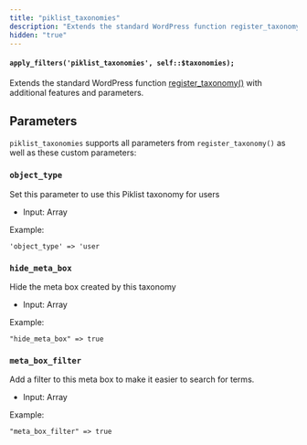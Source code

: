 ```yaml
---
title: "piklist_taxonomies"
description: "Extends the standard WordPress function register_taxonomy with additional features and parameters."
hidden: "true"
---
```


#### `apply_filters('piklist_taxonomies', self::$taxonomies);`

Extends the standard WordPress function [register_taxonomy()](https://codex.wordpress.org/Function_Reference/register_taxonomy) with additional features and parameters.

## Parameters
`piklist_taxonomies` supports all parameters from `register_taxonomy()` as well as these custom parameters:

### `object_type`

Set this parameter to use this Piklist taxonomy for users

* Input:  Array

Example:

`'object_type' => 'user`

### `hide_meta_box`

Hide the meta box created by this taxonomy

* Input:  Array

Example:

`"hide_meta_box" => true`

### `meta_box_filter`

Add a filter to this meta box to make it easier to search for terms.

* Input:  Array

Example:

`"meta_box_filter" => true`
